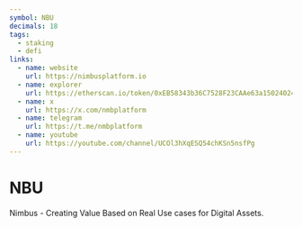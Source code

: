 ```yaml
---
symbol: NBU
decimals: 18
tags:
  - staking
  - defi
links:
  - name: website
    url: https://nimbusplatform.io
  - name: explorer
    url: https://etherscan.io/token/0xEB58343b36C7528F23CAAe63a150240241310049
  - name: x
    url: https://x.com/nmbplatform
  - name: telegram
    url: https://t.me/nmbplatform
  - name: youtube
    url: https://youtube.com/channel/UCOl3hXqESQ54chKSn5nsfPg
---
```


# NBU

Nimbus - Creating Value Based on Real Use cases for Digital Assets.

